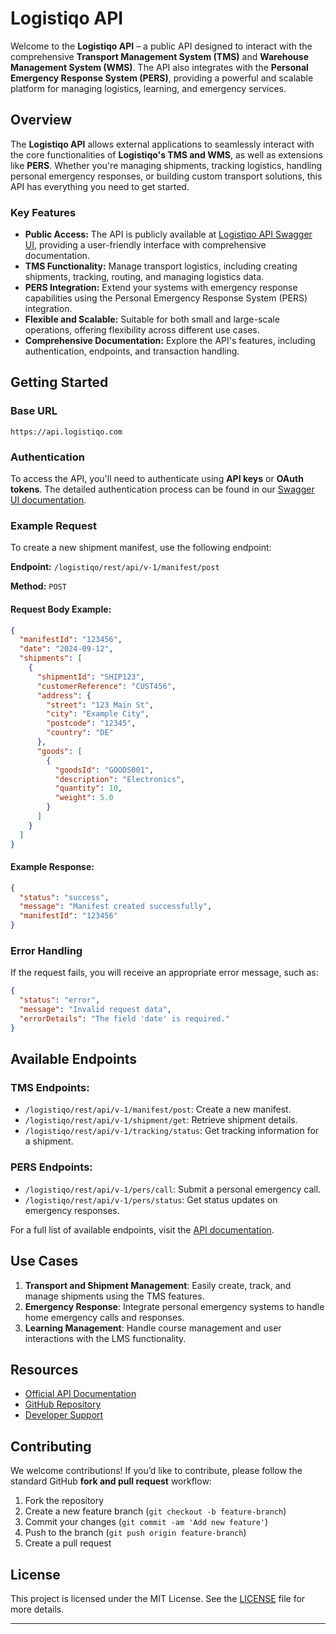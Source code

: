 # Logistiqo API

Welcome to the **Logistiqo API** – a public API designed to interact with the comprehensive **Transport Management System (TMS)** and **Warehouse Management System (WMS)**. The API also integrates with the **Personal Emergency Response System (PERS)**, providing a powerful and scalable platform for managing logistics, learning, and emergency services.

## Overview

The **Logistiqo API** allows external applications to seamlessly interact with the core functionalities of **Logistiqo's TMS and WMS**, as well as extensions like **PERS**. Whether you're managing shipments, tracking logistics, handling personal emergency responses, or building custom transport solutions, this API has everything you need to get started.

### Key Features
- **Public Access:** The API is publicly available at [Logistiqo API Swagger UI](https://api.logistiqo.com/swagger/index.html), providing a user-friendly interface with comprehensive documentation.
- **TMS Functionality:** Manage transport logistics, including creating shipments, tracking, routing, and managing logistics data.
- **PERS Integration:** Extend your systems with emergency response capabilities using the Personal Emergency Response System (PERS) integration.
- **Flexible and Scalable:** Suitable for both small and large-scale operations, offering flexibility across different use cases.
- **Comprehensive Documentation:** Explore the API's features, including authentication, endpoints, and transaction handling.

## Getting Started

### Base URL
```
https://api.logistiqo.com
```

### Authentication

To access the API, you'll need to authenticate using **API keys** or **OAuth tokens**. The detailed authentication process can be found in our [Swagger UI documentation](https://api.logistiqo.com/swagger/index.html).

### Example Request

To create a new shipment manifest, use the following endpoint:

**Endpoint:** `/logistiqo/rest/api/v-1/manifest/post`

**Method:** `POST`

#### Request Body Example:
```json
{
  "manifestId": "123456",
  "date": "2024-09-12",
  "shipments": [
    {
      "shipmentId": "SHIP123",
      "customerReference": "CUST456",
      "address": {
        "street": "123 Main St",
        "city": "Example City",
        "postcode": "12345",
        "country": "DE"
      },
      "goods": [
        {
          "goodsId": "GOODS001",
          "description": "Electronics",
          "quantity": 10,
          "weight": 5.0
        }
      ]
    }
  ]
}
```

#### Example Response:
```json
{
  "status": "success",
  "message": "Manifest created successfully",
  "manifestId": "123456"
}
```

### Error Handling

If the request fails, you will receive an appropriate error message, such as:

```json
{
  "status": "error",
  "message": "Invalid request data",
  "errorDetails": "The field 'date' is required."
}
```

## Available Endpoints

### TMS Endpoints:
- `/logistiqo/rest/api/v-1/manifest/post`: Create a new manifest.
- `/logistiqo/rest/api/v-1/shipment/get`: Retrieve shipment details.
- `/logistiqo/rest/api/v-1/tracking/status`: Get tracking information for a shipment.

### PERS Endpoints:
- `/logistiqo/rest/api/v-1/pers/call`: Submit a personal emergency call.
- `/logistiqo/rest/api/v-1/pers/status`: Get status updates on emergency responses.

For a full list of available endpoints, visit the [API documentation](https://api.logistiqo.com/swagger/index.html).

## Use Cases

1. **Transport and Shipment Management**: Easily create, track, and manage shipments using the TMS features.
2. **Emergency Response**: Integrate personal emergency systems to handle home emergency calls and responses.
3. **Learning Management**: Handle course management and user interactions with the LMS functionality.

## Resources

- [Official API Documentation](https://api.logistiqo.com/swagger/index.html)
- [GitHub Repository](https://github.com/habatlogistiqocom/LogistiqoAPI)
- [Developer Support](mailto:support@logistiqo.com)

## Contributing

We welcome contributions! If you’d like to contribute, please follow the standard GitHub **fork and pull request** workflow:

1. Fork the repository
2. Create a new feature branch (`git checkout -b feature-branch`)
3. Commit your changes (`git commit -am 'Add new feature'`)
4. Push to the branch (`git push origin feature-branch`)
5. Create a pull request

## License

This project is licensed under the MIT License. See the [LICENSE](LICENSE) file for more details.

---

